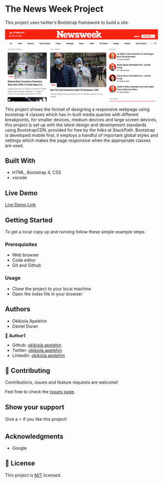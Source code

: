 # The News Week Project
This project uses twitter’s Bootstrap framework to build a site.


![screenshot](asset/images/screenshot.PNG)

This project shows the format of designing a responsive webpage using bootstrap 4 classes which has in-built media queries with different breakpoints, for smaller devices, medium devices and large screen devices, this project is set up with the latest design and development standards using BootstrapCDN, provided for free by the folks at StackPath.  Bootstrap is developed mobile first, it employs a handful of important global styles and settings which makes the page responsive when the appropriate classes are used. 

## Built With

- HTML, Bootstrap 4, CSS
- vscode

## Live Demo

[Live Demo Link]()


## Getting Started

To get a local copy up and running follow these simple example steps.

### Prerequisites
- Web browser
- Code editor
- Git and Github

### Usage
- Clone the project to your local machine 
- Open the index file in your browser

## Authors

- Okikiola Apelehin
- Daniel Duran 

👤 **Author1**

- Github: [okikiola apelehin](https://github.com/okikiola11)
- Twitter: [okikiola apelehin](https://twitter.com/Kikiolla3)
- Linkedin: [okikiola apelehin](https://www.linkedin.com/in/okikiola-apelehin-459008122/)

## 🤝 Contributing

Contributions, issues and feature requests are welcome!

Feel free to check the [issues page](issues/).

## Show your support

Give a ⭐️ if you like this project!

## Acknowledgments

- Google

## 📝 License

This project is [MIT](lic.url) licensed.
